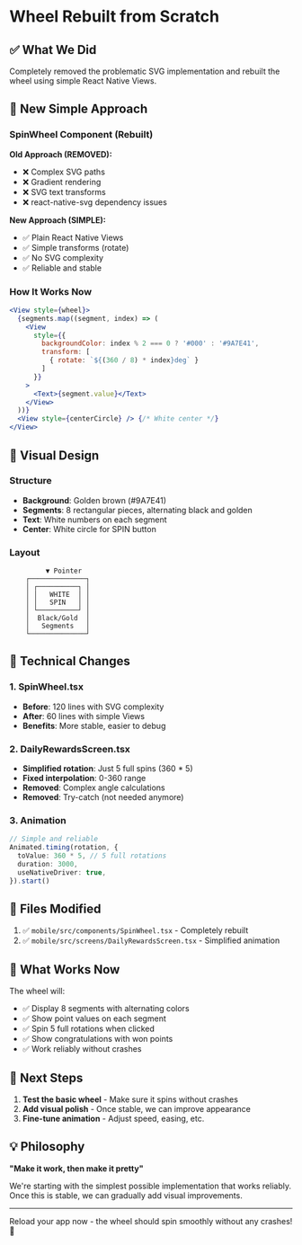 # Wheel Rebuilt from Scratch

## ✅ What We Did

Completely removed the problematic SVG implementation and rebuilt the wheel using simple React Native Views.

## 🔄 New Simple Approach

### SpinWheel Component (Rebuilt)

**Old Approach (REMOVED):**
- ❌ Complex SVG paths
- ❌ Gradient rendering
- ❌ SVG text transforms
- ❌ react-native-svg dependency issues

**New Approach (SIMPLE):**
- ✅ Plain React Native Views
- ✅ Simple transforms (rotate)
- ✅ No SVG complexity
- ✅ Reliable and stable

### How It Works Now

```jsx
<View style={wheel}>
  {segments.map((segment, index) => (
    <View
      style={{
        backgroundColor: index % 2 === 0 ? '#000' : '#9A7E41',
        transform: [
          { rotate: `${(360 / 8) * index}deg` }
        ]
      }}
    >
      <Text>{segment.value}</Text>
    </View>
  ))}
  <View style={centerCircle} /> {/* White center */}
</View>
```

## 🎨 Visual Design

### Structure
- **Background**: Golden brown (#9A7E41)
- **Segments**: 8 rectangular pieces, alternating black and golden
- **Text**: White numbers on each segment
- **Center**: White circle for SPIN button

### Layout
```
         ▼ Pointer
    ┌──────────────┐
    │ ┌──────────┐ │
    │ │   WHITE  │ │
    │ │   SPIN   │ │
    │ └──────────┘ │
    │  Black/Gold  │
    │   Segments   │
    └──────────────┘
```

## 🔧 Technical Changes

### 1. SpinWheel.tsx
- **Before**: 120 lines with SVG complexity
- **After**: 60 lines with simple Views
- **Benefits**: More stable, easier to debug

### 2. DailyRewardsScreen.tsx
- **Simplified rotation**: Just 5 full spins (360 * 5)
- **Fixed interpolation**: 0-360 range
- **Removed**: Complex angle calculations
- **Removed**: Try-catch (not needed anymore)

### 3. Animation
```typescript
// Simple and reliable
Animated.timing(rotation, {
  toValue: 360 * 5, // 5 full rotations
  duration: 3000,
  useNativeDriver: true,
}).start()
```

## 📁 Files Modified

1. ✅ `mobile/src/components/SpinWheel.tsx` - Completely rebuilt
2. ✅ `mobile/src/screens/DailyRewardsScreen.tsx` - Simplified animation

## 🎯 What Works Now

The wheel will:
- ✅ Display 8 segments with alternating colors
- ✅ Show point values on each segment
- ✅ Spin 5 full rotations when clicked
- ✅ Show congratulations with won points
- ✅ Work reliably without crashes

## 🚀 Next Steps

1. **Test the basic wheel** - Make sure it spins without crashes
2. **Add visual polish** - Once stable, we can improve appearance
3. **Fine-tune animation** - Adjust speed, easing, etc.

## 💡 Philosophy

**"Make it work, then make it pretty"**

We're starting with the simplest possible implementation that works reliably. Once this is stable, we can gradually add visual improvements.

---

Reload your app now - the wheel should spin smoothly without any crashes! 🎡
